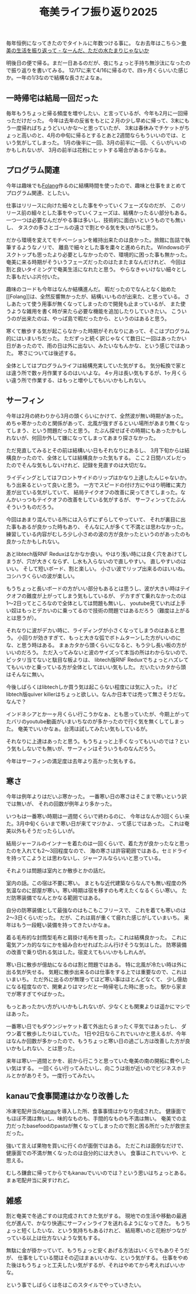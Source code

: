 ﻿---
title: 奄美ライフ振り返り2025
layout: page
---
毎年恒例になってきたのでタイトルに年数つける事に。
なお去年はこちら＞[奄美の生活を振り返って - なーんだ、ただの水たまりじゃないか](https://karino2.github.io/2024/04/10/retrospect_amami_life.html)

明後日の便で帰る。まだ一日あるのだが、夜にちょっと手持ち無沙汰になったので振り返りを書いてみる。
12/17に来て4/16に帰るので、四ヶ月くらいいた感じか。一年の1/3なので結構な長さだよなぁ。

## 一時帰宅は結局一回だった

毎年もうちょっと帰る頻度を増やしたい、と言っているが、今年も2月に一回帰っただけだった。
今年は去年の反省をもとに２月の少し早めに帰って、3末にもう一度帰ればちょうどいいかな〜と思っていたが、
3末は春休みでチケットがちょっと高いのと、4月の中旬に帰るとするとあと2週間ならもういいのでは、という気がしてしまった。
1月の後半に一回、3月の前半に一回、くらいがいいのかもしれないが、
3月の前半は花粉にヒットする場合があるからなぁ。

## プログラム関連

今年は趣味でも[Folang](https://karino2.github.io/RandomThoughts/Folang)作るのに結構時間を使ったので、趣味と仕事をまとめてプログラム関連、としたい。

仕事はリリースに向けた細々とした事をやっていくフェーズなのだが、
このリリース前の細々とした事をやっていくフェーズは、結構かったるい部分もある。
一つ一つは必要なんだがやる事は多いし、技術的に面白いというものでも無いし、
タスクの多さとゴールの遠さで割とやる気を失いがちに思う。

だから環境を変えてモチベーションを維持出来たのは良かった。旅館に缶詰で執筆するようなノリで、
離島で細々とした事を粛々と進められた。
Windowsのデスクトップも思ったより必要としなかったので、環境的に困った事も無かった。
奄美に来る時期がそういうフェーズだったのはたまたまなんだけれど、
今回は割と良いタイミングで奄美生活になれたと思う。
やらなきゃいけない細々とした事もだいぶ片付いた。

趣味のコードも今年はなんか結構進んだ。
暇だったのでなんとなく始めた[[Folang]]は、全然反響無かったが、結構いいものが出来た、と思っている。
さしあたって使う用事が無くなってしまったので開発も止まっているが、
また使うような雑用を書く時が来たら必要な機能を追加したりしていきたい。
こういうのが出来たのは、やっぱ島で暇だったから、というのはあると思う。

寒くて散歩する気が起こらなかった時期がそれなりにあって、そこはプログラム的にはいまいちだった。
ただずっと続く訳じゃなくて数日に一回はあったかい日があったので、雨の日は外に出ない、みたいなもんかな、という感じではあった。
寒さについては後述する。

全体としてはプログラムライフは結構充実していた気がする。
気分転換で家とは違う所で数ヶ月作業するのはいいよな。
4ヶ月は長い気もするが、1ヶ月くらい違う所で作業する、はもっと増やしてもいいかもしれない。

## サーフィン

今年は2月の終わりから3月の頭くらいにかけて、全然波が無い時期があった。
めちゃ寒かったのと関係があって、北風が強すぎるといい場所があまり無くなってしまう、という問題だったと思う。
たぶん探せばその時期にもあったかもしれないが、何回か外して嫌になってしまってあまり探さなかった。

ただ見直してみるとその前は結構いい日もそれなりにあるし、
3月下旬からは結構良かったので、全体としては結構良かった気もする。
ここ２日間ハズレだったのでそんな気もしないけれど、記録を見直すのは大切だな。

ライディングとしてはフロントサイドのリップはかなり上達したんじゃないか。もう出来るといって良いと思う。
一方でスピードの付け方にやはり明確に実力差が出ている気がしていて、
結局テイクオフの改善に戻ってきてしまった。なんかいっつもテイクオフの改善をしている気がするが、
サーフィンってたぶんそういうものだろう。

今回はあまり混んでいる所には入らずにずらしてやっていて、
それが裏目に出た事もあるが良かった時もあり、
そんなに人が多くて不満とは思わなかった。
練習している内容がむしろ少し小さめの波の方が良かったというのがあったのも良かったかもしれない。

あとlibtech版RNF Reduxはなかなか良い。やはり浅い時には良く穴をあけてしまうが、穴が大きくならず、し水も入らないので直しやすい。
直しやすいのはいい。
そして短いボード、割と楽しい。
小さい波でリップ出来るのはいいね。
コシハラくらいの波が楽しい。

もうちょっと長いボードの方がいい部分もあるとは思うし、波が大きい時はテイクオフの難度が上がってしまう気もしているが、
デカすぎて乗れなかったのは1〜2日ってところなので全体としては問題も無いし、
youtube見ていれば上手い奴はもっとデカいのに乗ってるので技術の問題ではあるだろう（難度は上がるとは思うが）。

それなりに波がデカい時に、ライディングが小さくなってしまうのはあると思う。
小回りが効きすぎて、もっと大きな弧でボトムターンした方がいいのにな、と思う時はある。
まぁカタから頭くらいになると、もう少し長い板の方がいいのだろう。
ただ入ってみないと波のサイズって本当の所はわからないので、ピッタリ当てないと駄目な板よりは、
libtech版RNF Reduxでちょっとハズレててもいいかと乗っている方が全体としてはいい気もした。
だいたいカタから頭はそんなに無い。

今後しばらくはlibtechしか買う気は起こらない程度には気に入った。
けどlibtech版quiver killerはちょっと欲しい。なんか日本では売って無さそうだな。なんで？

インドネシアとか一ヶ月くらい行こうかなぁ、とも思っていたが、今期上がってたバリのyoutube動画がいまいちなのが多かったので行く気を無くしてしまった。
奄美でいいかなぁ。台湾は試してみたい気もしているが。

それなりに上達はあったと思う。もうちょっと上手くなってもいいのでは？という気もしないでも無いが、サーフィンはそういうものなんだろう。

今年はサーフィンの満足度は去年より高かった気もする。

## 寒さ

今年は例年よりはだいぶ寒かった。
一番寒い日の寒さはそこまで寒いという訳では無いが、
それの回数が例年より多かった。

いつもは一番寒い時期は一週間くらいで終わるのに、
今年はなんか3回くらい来た。3月中旬くらいまで寒い日が来てマジかよ、って感じではあった。
これは奄美以外もそうだったらしいが。

結局ジャーフルのインナーを着たのは一回くらいで、着た方が良かったなと思ったのを入れても2〜3回程度なので、
海の寒さは許容範囲ではある。セミドライを持ってこようとは思わないし、ジャーフルならいいと思っている。

それよりは問題は室内とか散歩とかの話だ。

室内の話。この宿は不要に寒い。
まともな近代建築ならなんでも無い程度の外気温なのに部屋が寒い。寒い時期は宿を移すのも考えたくなるくらい寒い。
ただ防寒装備でなんとかなる範囲ではある。

自分の防寒装備として最強なのはもこもこフリースで、
これを着ても寒いのは2〜3日くらいだった。
だが、これは肩が重くて疲れた感じがしていまいち。
来年はもう一段軽い装備を持ってきたいかなぁ。

着る毛布的な封筒型毛布と肩掛け毛布を買った。これは結構良かった。
これに電気アンカ的ななにかを組み合わせればたぶん行けそうな気はした。
防寒装備の改善で乗り切れる気はした。宿変えてもいいかもしれんが。

寒い日に散歩が億劫になるのは割と問題ではある。
特に北風が冷たい時は外に出る気が失せる。
気軽に散歩出来るのは仕事をする上では重要なので、これはいまいち。
ただ外に出るのが無理ってほど寒い事はほとんどなくて、
少し億劫になる程度なので、関東よりはマシだと一時帰宅した時に思った。
駅から家までが寒すぎてやばかった。

もっとあったかい方がいいかもしれないが、少なくとも関東よりは遥かにマシではあった。

一番寒い日でもダウンジャケット着て外出たらまったく平気ではあったし、
ダウン着て散歩したりはしていた。
1日や2日ならこれでいいかと思えるが、今年はなんか回数が多かったので、もうちょっと寒い日の過ごし方は改善した方が良いかもしれない、とは思った。

来年は寒い一週間とかを、前から行こうと思っていた奄美の南の開拓に費やしたい気はする。
一回くらい行ってみたいし、向こうは街が近いのでビジネスホテルとかがありそう。一度行ってみたい。

## kanauで食事関連はかなり改善した

冷凍宅配弁当の[kanau](https://karino2.github.io/RandomThoughts/kanau)を導入した所、食事事情はかなり完成された。
健康面でもほぼ不満は無いし、味的なものも、手間的なものも不満は無い。
奄美での主力だったbasefoodのpastaが無くなってしまったので割と困る所だったが救世主だった。

強いて言えば果物を買いに行くのが面倒ではある。
ただこれは面倒なだけで、健康面での不満が無くなったのは自分的には大きい。
食事はこれでいいや、と思える。

むしろ鎌倉に帰ってからでもkanauでいいのでは？という思いはちょっとある。まぁ宅配弁当に戻すけれど。

## 雑感

割と奄美で冬過ごすのは完成されてきた気がする。
現地での生活や移動の最適化が進んで、かなり快適にサーフィンライフを送れるようになってきた。
もうちょっと短くしたいな、という気持ちもあるけれど、
結局寒いのと花粉がつながっている以上は仕方ないような気もする。

無駄に金が掛かっていて、もうちょっと安くあげる方法はいくらでもありそうだが、
仕事をしている間はその辺はまぁいいかな、という気がする。
仕事をやめた後はもうちょっと工夫したい気がするが、それはやめてから考えればいいかな。

という事でしばらくは冬はこのスタイルでやっていきたい。